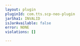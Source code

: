 ```yaml
---
layout: plugin
pluginId: com.tts.scp-neo-plugin
jarSha1: INVALID
isJarAvailable: false
error: NONE
violations: []

---
```

